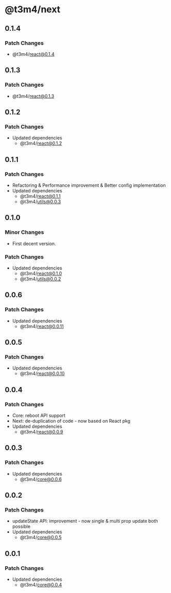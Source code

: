 # @t3m4/next

## 0.1.4

### Patch Changes

- @t3m4/react@0.1.4

## 0.1.3

### Patch Changes

- @t3m4/react@0.1.3

## 0.1.2

### Patch Changes

- Updated dependencies
  - @t3m4/react@0.1.2

## 0.1.1

### Patch Changes

- Refactoring & Performance improvement & Better config implementation
- Updated dependencies
  - @t3m4/react@0.1.1
  - @t3m4/utils@0.0.3

## 0.1.0

### Minor Changes

- First decent version.

### Patch Changes

- Updated dependencies
  - @t3m4/react@0.1.0
  - @t3m4/utils@0.0.2

## 0.0.6

### Patch Changes

- Updated dependencies
  - @t3m4/react@0.0.11

## 0.0.5

### Patch Changes

- Updated dependencies
  - @t3m4/react@0.0.10

## 0.0.4

### Patch Changes

- Core: reboot API support
- Next: de-duplication of code - now based on React pkg
- Updated dependencies
  - @t3m4/react@0.0.9

## 0.0.3

### Patch Changes

- Updated dependencies
  - @t3m4/core@0.0.6

## 0.0.2

### Patch Changes

- updateState API: improvement - now single & multi prop update both possible
- Updated dependencies
  - @t3m4/core@0.0.5

## 0.0.1

### Patch Changes

- Updated dependencies
  - @t3m4/core@0.0.4
